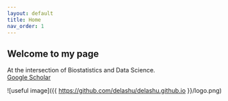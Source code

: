 ```yaml
---
layout: default
title: Home
nav_order: 1
---
```


## Welcome to my page

At the intersection of Biostatistics and Data Science.    
[Google Scholar](https://scholar.google.com/citations?user=kHkF6ocAAAAJ&hl=en&oi=ao)   


![useful image]({{ https://github.com/delashu/delashu.github.io }}/logo.png)



